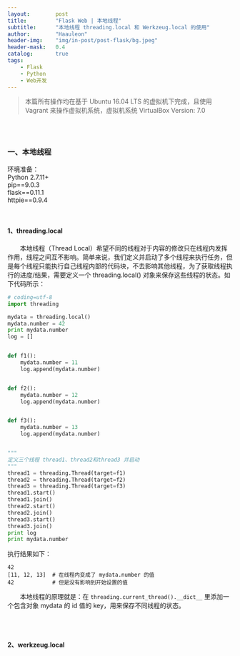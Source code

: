 ```yaml
---
layout:        post
title:         "Flask Web | 本地线程"
subtitle:      "本地线程 threading.local 和 Werkzeug.local 的使用"
author:        "Haauleon"
header-img:    "img/in-post/post-flask/bg.jpeg"
header-mask:   0.4
catalog:       true
tags:
    - Flask
    - Python
    - Web开发
---
```


> 本篇所有操作均在基于 Ubuntu 16.04 LTS 的虚拟机下完成，且使用 Vagrant 来操作虚拟机系统，虚拟机系统 VirtualBox Version: 7.0 

<br>
<br>

### 一、本地线程
环境准备：     
Python 2.7.11+      
pip==9.0.3     
flask==0.11.1   
httpie==0.9.4     

<br>

#### 1、threading.local
&emsp;&emsp;本地线程（Thread Local）希望不同的线程对于内容的修改只在线程内发挥作用，线程之间互不影响。简单来说，我们定义并启动了多个线程来执行任务，但是每个线程只能执行自己线程内部的代码块，不去影响其他线程，为了获取线程执行的进度/结果，需要定义一个 threading.local() 对象来保存这些线程的状态。如下代码所示：     
```python
# coding=utf-8
import threading

mydata = threading.local()
mydata.number = 42
print mydata.number
log = []


def f1():
    mydata.number = 11
    log.append(mydata.number)


def f2():
    mydata.number = 12
    log.append(mydata.number)


def f3():
    mydata.number = 13
    log.append(mydata.number)


"""
定义三个线程 thread1、thread2和thread3 并启动
"""
thread1 = threading.Thread(target=f1)
thread2 = threading.Thread(target=f2)
thread3 = threading.Thread(target=f3)
thread1.start()
thread1.join()
thread2.start()
thread2.join()
thread3.start()
thread3.join()
print log
print mydata.number
```

执行结果如下：     
```
42
[11, 12, 13]  # 在线程内变成了 mydata.number 的值
42            # 但是没有影响到开始设置的值
```

&emsp;&emsp;本地线程的原理就是：在 `threading.current_thread().__dict__` 里添加一个包含对象 mydata 的 id 值的 key，用来保存不同线程的状态。   

<br>
<br>

#### 2、werkzeug.local

